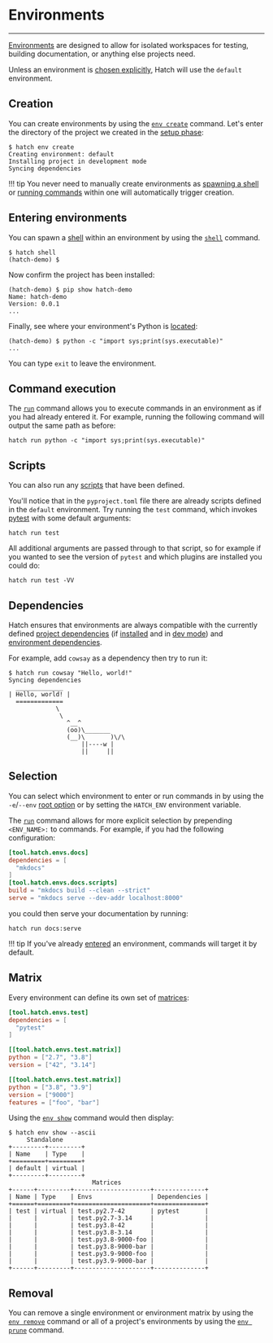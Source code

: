 # Environments

-----

[Environments](config/environment/overview.md) are designed to allow for isolated workspaces for testing, building documentation, or anything else projects need.

Unless an environment is [chosen explicitly](#selection), Hatch will use the `default` environment.

## Creation

You can create environments by using the [`env create`](cli/reference.md#hatch-env-create) command. Let's enter the directory of the project we created in the [setup phase](intro.md#new-project):

```console
$ hatch env create
Creating environment: default
Installing project in development mode
Syncing dependencies
```

!!! tip
    You never need to manually create environments as [spawning a shell](#entering-environments) or [running commands](#command-execution) within one will automatically trigger creation.

## Entering environments

You can spawn a [shell](config/hatch.md#shell) within an environment by using the [`shell`](cli/reference.md#hatch-shell) command.

```console
$ hatch shell
(hatch-demo) $
```

Now confirm the project has been installed:

```console
(hatch-demo) $ pip show hatch-demo
Name: hatch-demo
Version: 0.0.1
...
```

Finally, see where your environment's Python is [located](config/hatch.md#environments):

```console
(hatch-demo) $ python -c "import sys;print(sys.executable)"
...
```

You can type `exit` to leave the environment.

## Command execution

The [`run`](cli/reference.md#hatch-run) command allows you to execute commands in an environment as if you had already entered it. For example, running the following command will output the same path as before:

```
hatch run python -c "import sys;print(sys.executable)"
```

## Scripts

You can also run any [scripts](config/environment/overview.md#scripts) that have been defined.

You'll notice that in the `pyproject.toml` file there are already scripts defined in the `default` environment. Try running the `test` command, which invokes [pytest](https://github.com/pytest-dev/pytest) with some default arguments:

```
hatch run test
```

All additional arguments are passed through to that script, so for example if you wanted to see the version of `pytest` and which plugins are installed you could do:

```
hatch run test -VV
```

## Dependencies

Hatch ensures that environments are always compatible with the currently defined [project dependencies](config/metadata.md#dependencies) (if [installed](config/environment/overview.md#skip-install) and in [dev mode](config/environment/overview.md#dev-mode)) and [environment dependencies](config/environment/overview.md#dependencies).

For example, add `cowsay` as a dependency then try to run it:

```console
$ hatch run cowsay "Hello, world!"
Syncing dependencies
  _____________
| Hello, world! |
  =============
             \
              \
                ^__^
                (oo)\_______
                (__)\       )\/\
                    ||----w |
                    ||     ||
```

## Selection

You can select which environment to enter or run commands in by using the `-e`/`--env` [root option](cli/reference.md#hatch) or by setting the `HATCH_ENV` environment variable.

The [`run`](cli/reference.md#hatch-run) command allows for more explicit selection by prepending `<ENV_NAME>:` to commands. For example, if you had the following configuration:

```toml config-example
[tool.hatch.envs.docs]
dependencies = [
  "mkdocs"
]
[tool.hatch.envs.docs.scripts]
build = "mkdocs build --clean --strict"
serve = "mkdocs serve --dev-addr localhost:8000"
```

you could then serve your documentation by running:

```
hatch run docs:serve
```

!!! tip
    If you've already [entered](#entering-environments) an environment, commands will target it by default.

## Matrix

Every environment can define its own set of [matrices](config/environment/advanced.md#matrix):

```toml config-example
[tool.hatch.envs.test]
dependencies = [
  "pytest"
]

[[tool.hatch.envs.test.matrix]]
python = ["2.7", "3.8"]
version = ["42", "3.14"]

[[tool.hatch.envs.test.matrix]]
python = ["3.8", "3.9"]
version = ["9000"]
features = ["foo", "bar"]
```

Using the [`env show`](cli/reference.md#hatch-env-show) command would then display:

```console
$ hatch env show --ascii
     Standalone
+---------+---------+
| Name    | Type    |
+=========+=========+
| default | virtual |
+---------+---------+
                       Matrices
+------+---------+---------------------+--------------+
| Name | Type    | Envs                | Dependencies |
+======+=========+=====================+==============+
| test | virtual | test.py2.7-42       | pytest       |
|      |         | test.py2.7-3.14     |              |
|      |         | test.py3.8-42       |              |
|      |         | test.py3.8-3.14     |              |
|      |         | test.py3.8-9000-foo |              |
|      |         | test.py3.8-9000-bar |              |
|      |         | test.py3.9-9000-foo |              |
|      |         | test.py3.9-9000-bar |              |
+------+---------+---------------------+--------------+
```

## Removal

You can remove a single environment or environment matrix by using the [`env remove`](cli/reference.md#hatch-env-remove) command or all of a project's environments by using the [`env prune`](cli/reference.md#hatch-env-prune) command.
